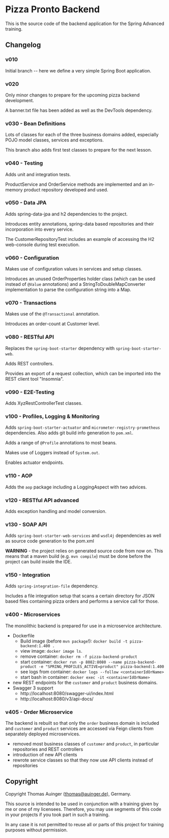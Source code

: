 # Pizza Pronto Backend

This is the source code of the backend application for the Spring Advanced training.

## Changelog

### v010

Initial branch -- here we define a very simple Spring Boot application.

### v020

Only minor changes to prepare for the upcoming pizza backend development.

A banner.txt file has been added as well as the DevTools dependency.

### v030 - Bean Definitions

Lots of classes for each of the three business domains added, especially
POJO model classes, services and exceptions.

This branch also adds first test classes to prepare for the next lesson.

### v040 - Testing

Adds unit and integration tests.

ProductService and OrderService methods are implemented and an in-memory
product repository developed and used.

### v050 - Data JPA

Adds spring-data-jpa and h2 dependencies to the project.

Introduces entity annotations, spring-data based repositories and
their incorporation into every service.

The CustomerRepositoryTest includes an example of accessing the H2 web-console during
test execution.

### v060 - Configuration

Makes use of configuration values in services and setup classes.

Introduces an unused OrderProperties holder class (which can be used instead of
`@Value` annotations) and a StringToDoubleMapConverter
implementation to parse the configuration string into a Map.

### v070 - Transactions

Makes use of the `@Transactional` annotation.

Introduces an order-count at Customer level.

### v080 - RESTful API

Replaces the `spring-boot-starter` dependency with `spring-boot-starter-web`.

Adds REST controllers.

Provides an export of a request collection, which can be imported into 
the REST client tool "Insomnia".

### v090 - E2E-Testing

Adds XyzRestControllerTest classes.

### v100 - Profiles, Logging & Monitoring

Adds `spring-boot-starter-actuator` and `micrometer-registry-prometheus`
dependencies. Also adds git build info generation to `pom.xml`.

Adds a range of `@Profile` annotations to most beans.

Makes use of Loggers instead of `System.out`.

Enables actuator endpoints.

### v110 - AOP

Adds the `aop` package including a LoggingAspect with two advices.

### v120 - RESTful API advanced

Adds exception handling and model conversion.

### v130 - SOAP API

Adds `spring-boot-starter-web-services` and `wsdl4j` dependencies as well
as source code generation to the pom.xml

**WARNING** - the project relies on generated source code from now on. This means
that a maven build (e.g. `mvn compile`) must be done before the project can
build inside the IDE.

### v150 - Integration

Adds `spring-integration-file` dependency.

Includes a file integration setup that scans a certain directory for JSON
based files containing pizza orders and performs a service call for those.

### v400 - Microservices

The monolithic backend is prepared for use in a microservice architecture.

* Dockerfile
  * Build image (before `mvn package`!): `docker build -t pizza-backend:1.400 .`
  * view image: `docker image ls`.
  * remove container: `docker rm -f pizza-backend-product`
  * start container: `docker run -p 8082:8080 --name pizza-backend-product -e "SPRING_PROFILES_ACTIVE=product" pizza-backend:1.400`
  * see logs from container: `docker logs --follow <containerIdOrName>`
  * start bash in container: `docker exec -it <containerIdOrName>`
* new REST endpoints for the `customer` and `product` business domains.
* Swagger 3 support
  * http://localhost:8080/swagger-ui/index.html
  * http://localhost:8080/v3/api-docs/

### v405 - Order Microservice

The backend is rebuilt so that only the `order` business domain is included and 
`customer` and `product` services are accessed via Feign clients 
from separately deployed microservices.

* removed most business classes of `customer` and `product`, in particular 
repositories and REST controllers
* introduction of new API clients
* rewrote service classes so that they now use API clients instead of repositories

## Copyright

Copyright Thomas Auinger (thomas@auinger.de), Germany. 

This source is intended to be used in conjunction with a training given
by me or one of my licensees. Therefore, you may use segments
of this code in your projects if you took part in such a training.

In any case it is not permitted to reuse all or parts of
this project for training purposes without permission.



